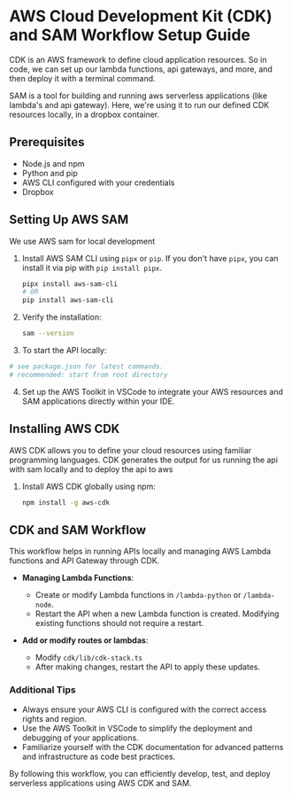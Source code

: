 # AWS Cloud Development Kit (CDK) and SAM Workflow Setup Guide

CDK is an AWS framework to define cloud application resources. So in code, we can set up our lambda functions, api gateways, and more, and then deploy it with a terminal command.

SAM is a tool for building and running aws serverless applications (like lambda's and api gateway). Here, we're using it to run our defined CDK resources locally, in a dropbox container.

## Prerequisites

- Node.js and npm
- Python and pip
- AWS CLI configured with your credentials
- Dropbox

## Setting Up AWS SAM

We use AWS sam for local development

1. Install AWS SAM CLI using `pipx` or `pip`. If you don't have `pipx`, you can install it via pip with `pip install pipx`.

   ```bash
   pipx install aws-sam-cli
   # OR
   pip install aws-sam-cli
   ```

2. Verify the installation:

   ```bash
   sam --version
   ```

3. To start the API locally:

```bash
# see package.json for latest commands.
# recommended: start from root directory
```

4. Set up the AWS Toolkit in VSCode to integrate your AWS resources and SAM applications directly within your IDE.

## Installing AWS CDK

AWS CDK allows you to define your cloud resources using familiar programming languages. CDK generates the output for us running the api with sam locally and to deploy the api to aws

1. Install AWS CDK globally using npm:

   ```bash
   npm install -g aws-cdk
   ```

## CDK and SAM Workflow

This workflow helps in running APIs locally and managing AWS Lambda functions and API Gateway through CDK.

- **Managing Lambda Functions**:

  - Create or modify Lambda functions in `/lambda-python` or `/lambda-node`.
  - Restart the API when a new Lambda function is created. Modifying existing functions should not require a restart.

- **Add or modify routes or lambdas**:
  - Modify `cdk/lib/cdk-stack.ts`
  - After making changes, restart the API to apply these updates.

### Additional Tips

- Always ensure your AWS CLI is configured with the correct access rights and region.
- Use the AWS Toolkit in VSCode to simplify the deployment and debugging of your applications.
- Familiarize yourself with the CDK documentation for advanced patterns and infrastructure as code best practices.

By following this workflow, you can efficiently develop, test, and deploy serverless applications using AWS CDK and SAM.
